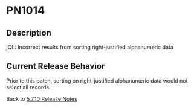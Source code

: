 # PN1014

<PageHeader />

## Description

jQL: Incorrect results from sorting right-justified alphanumeric data 

## Current Release Behavior

Prior to this patch, sorting on right-justified alphanumeric data would not select all records.

Back to [5.7.10 Release Notes](./../README.md)
  
<PageFooter />
